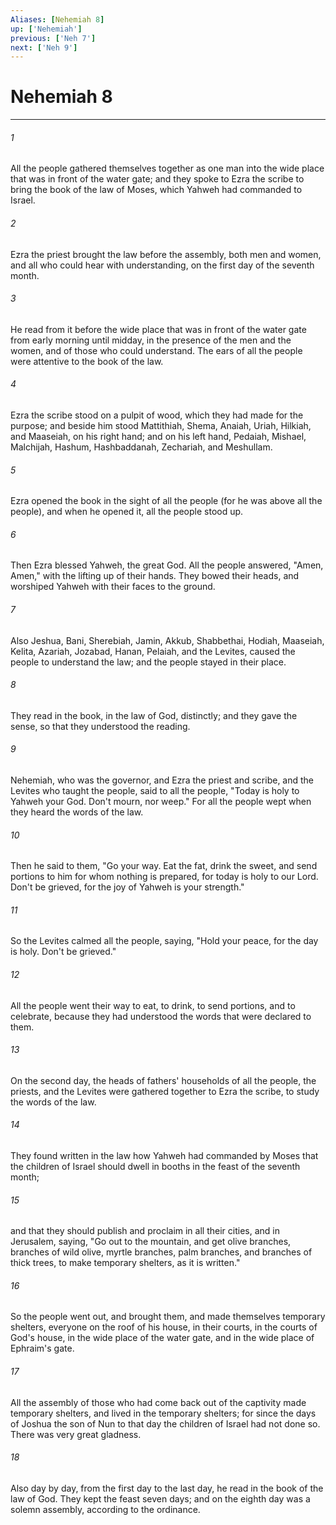 ```yaml
---
Aliases: [Nehemiah 8]
up: ['Nehemiah']
previous: ['Neh 7']
next: ['Neh 9']
---
```

# Nehemiah 8
***





###### 1 

All the people gathered themselves together as one man into the wide place that was in front of the water gate; and they spoke to Ezra the scribe to bring the book of the law of Moses, which Yahweh had commanded to Israel. 



###### 2 

Ezra the priest brought the law before the assembly, both men and women, and all who could hear with understanding, on the first day of the seventh month. 



###### 3 

He read from it before the wide place that was in front of the water gate from early morning until midday, in the presence of the men and the women, and of those who could understand. The ears of all the people were attentive to the book of the law. 



###### 4 

Ezra the scribe stood on a pulpit of wood, which they had made for the purpose; and beside him stood Mattithiah, Shema, Anaiah, Uriah, Hilkiah, and Maaseiah, on his right hand; and on his left hand, Pedaiah, Mishael, Malchijah, Hashum, Hashbaddanah, Zechariah, and Meshullam. 



###### 5 

Ezra opened the book in the sight of all the people (for he was above all the people), and when he opened it, all the people stood up. 



###### 6 

Then Ezra blessed Yahweh, the great God. All the people answered, "Amen, Amen," with the lifting up of their hands. They bowed their heads, and worshiped Yahweh with their faces to the ground. 



###### 7 

Also Jeshua, Bani, Sherebiah, Jamin, Akkub, Shabbethai, Hodiah, Maaseiah, Kelita, Azariah, Jozabad, Hanan, Pelaiah, and the Levites, caused the people to understand the law; and the people stayed in their place. 



###### 8 

They read in the book, in the law of God, distinctly; and they gave the sense, so that they understood the reading. 



###### 9 

Nehemiah, who was the governor, and Ezra the priest and scribe, and the Levites who taught the people, said to all the people, "Today is holy to Yahweh your God. Don't mourn, nor weep." For all the people wept when they heard the words of the law. 



###### 10 

Then he said to them, "Go your way. Eat the fat, drink the sweet, and send portions to him for whom nothing is prepared, for today is holy to our Lord. Don't be grieved, for the joy of Yahweh is your strength." 



###### 11 

So the Levites calmed all the people, saying, "Hold your peace, for the day is holy. Don't be grieved." 



###### 12 

All the people went their way to eat, to drink, to send portions, and to celebrate, because they had understood the words that were declared to them. 



###### 13 

On the second day, the heads of fathers' households of all the people, the priests, and the Levites were gathered together to Ezra the scribe, to study the words of the law. 



###### 14 

They found written in the law how Yahweh had commanded by Moses that the children of Israel should dwell in booths in the feast of the seventh month; 



###### 15 

and that they should publish and proclaim in all their cities, and in Jerusalem, saying, "Go out to the mountain, and get olive branches, branches of wild olive, myrtle branches, palm branches, and branches of thick trees, to make temporary shelters, as it is written." 



###### 16 

So the people went out, and brought them, and made themselves temporary shelters, everyone on the roof of his house, in their courts, in the courts of God's house, in the wide place of the water gate, and in the wide place of Ephraim's gate. 



###### 17 

All the assembly of those who had come back out of the captivity made temporary shelters, and lived in the temporary shelters; for since the days of Joshua the son of Nun to that day the children of Israel had not done so. There was very great gladness. 



###### 18 

Also day by day, from the first day to the last day, he read in the book of the law of God. They kept the feast seven days; and on the eighth day was a solemn assembly, according to the ordinance.
